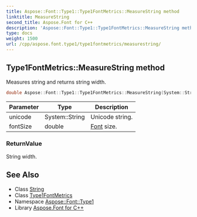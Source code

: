 ```yaml
---
title: Aspose::Font::Type1::Type1FontMetrics::MeasureString method
linktitle: MeasureString
second_title: Aspose.Font for C++
description: 'Aspose::Font::Type1::Type1FontMetrics::MeasureString method. Measures string and returns string width in C++.'
type: docs
weight: 1500
url: /cpp/aspose.font.type1/type1fontmetrics/measurestring/
---
```

## Type1FontMetrics::MeasureString method


Measures string and returns string width.

```cpp
double Aspose::Font::Type1::Type1FontMetrics::MeasureString(System::String unicode, double fontSize) override
```


| Parameter | Type | Description |
| --- | --- | --- |
| unicode | System::String | Unicode string. |
| fontSize | double | [Font](../../../aspose.font/font/) size. |

### ReturnValue

String width.

## See Also

* Class [String](../../../system/string/)
* Class [Type1FontMetrics](../)
* Namespace [Aspose::Font::Type1](../../)
* Library [Aspose.Font for C++](../../../)
